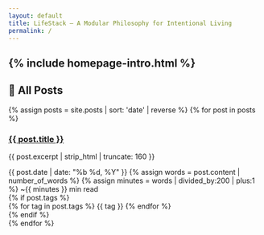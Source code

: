 ```yaml
---
layout: default
title: LifeStack – A Modular Philosophy for Intentional Living
permalink: /
---
```

{% include homepage-intro.html %}
---

## 📝 All Posts

<div class="post-grid">
  {% assign posts = site.posts | sort: 'date' | reverse %}
  {% for post in posts %}
    <div class="post-card">
      <a href="{{ post.url | relative_url }}"><h3>{{ post.title }}</h3></a>
      <p class="excerpt">{{ post.excerpt | strip_html | truncate: 160 }}</p>
      <div class="meta">
        <span class="date">{{ post.date | date: "%b %d, %Y" }}</span>
        <span class="readtime">
          {% assign words = post.content | number_of_words %}
          {% assign minutes = words | divided_by:200 | plus:1 %}
          ~{{ minutes }} min read
        </span>
      </div>
      {% if post.tags %}
        <div class="tags">
          {% for tag in post.tags %}
            <span class="tag">{{ tag }}</span>
          {% endfor %}
        </div>
      {% endif %}
    </div>
  {% endfor %}
</div>
